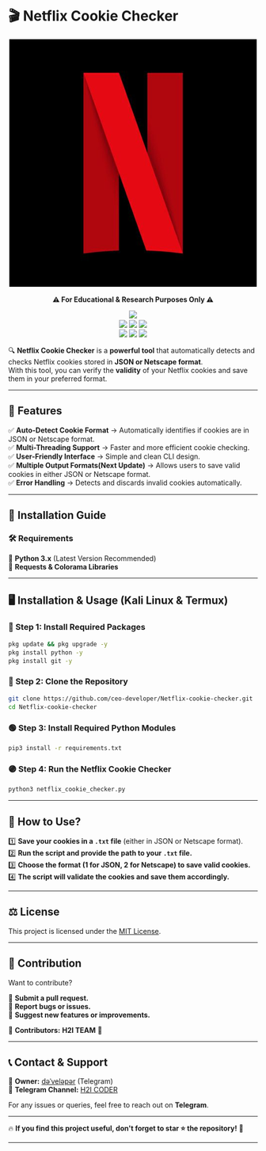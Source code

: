 # 🎬 Netflix Cookie Checker  

<p align="center">
   <img src="logo.jpg" alt="Logo">
</p>

<p align="center"><b>⚠️ For Educational & Research Purposes Only ⚠️</b></p>

<p align="center">
   <img src="https://img.shields.io/github/languages/top/ceo-developer/Netflix-cookie-checker">
   <br>
   <img src="https://img.shields.io/github/stars/ceo-developer/Netflix-cookie-checker">
   <img src="https://img.shields.io/github/forks/ceo-developer/Netflix-cookie-checker">
   <img src="https://img.shields.io/github/last-commit/ceo-developer/Netflix-cookie-checker">
   <br>
   <img src="https://img.shields.io/github/license/ceo-developer/Netflix-cookie-checker">
   <img src="https://img.shields.io/github/issues/ceo-developer/Netflix-cookie-checker">
   <img src="https://img.shields.io/github/issues-closed/ceo-developer/Netflix-cookie-checker">
</p>



🔍 **Netflix Cookie Checker** is a **powerful tool** that automatically detects and checks Netflix cookies stored in **JSON or Netscape format**.  
With this tool, you can verify the **validity** of your Netflix cookies and save them in your preferred format.  

---
## 🚀 Features  

✅ **Auto-Detect Cookie Format** → Automatically identifies if cookies are in JSON or Netscape format.  
✅ **Multi-Threading Support** → Faster and more efficient cookie checking.  
✅ **User-Friendly Interface** → Simple and clean CLI design.  
✅ **Multiple Output Formats(Next Update)** → Allows users to save valid cookies in either JSON or Netscape format.  
✅ **Error Handling** → Detects and discards invalid cookies automatically.  

---

## 📌 Installation Guide  

### **🛠️ Requirements**  
🔹 **Python 3.x** (Latest Version Recommended)  
🔹 **Requests & Colorama Libraries**  

---

## 🖥️ Installation & Usage (Kali Linux & Termux)  

### **🔴 Step 1: Install Required Packages**  
```bash
pkg update && pkg upgrade -y
pkg install python -y
pkg install git -y
```

### **🔵 Step 2: Clone the Repository**  
```bash
git clone https://github.com/ceo-developer/Netflix-cookie-checker.git
cd Netflix-cookie-checker
```

### **🟢 Step 3: Install Required Python Modules**  
```bash
pip3 install -r requirements.txt
```

### **🟣 Step 4: Run the Netflix Cookie Checker**  
```bash
python3 netflix_cookie_checker.py
```

---

## 📝 How to Use?  

1️⃣ **Save your cookies in a `.txt` file** (either in JSON or Netscape format).  
2️⃣ **Run the script and provide the path to your `.txt` file.**  
3️⃣ **Choose the format (1 for JSON, 2 for Netscape) to save valid cookies.**  
4️⃣ **The script will validate the cookies and save them accordingly.**  

---

## ⚖️ License  

This project is licensed under the [MIT License](LICENSE).  

---

## 🤝 Contribution  

Want to contribute?  

🔹 **Submit a pull request.**  
🔹 **Report bugs or issues.**  
🔹 **Suggest new features or improvements.**  

📌 **Contributors:** **H2I TEAM** 🚀  

---

## 📞 Contact & Support  

📌 **Owner:** [dəˈveləpər](https://t.me/hiden_25) (Telegram)  
📌 **Telegram Channel:** [H2I CODER](https://t.me/h2icoder)  

For any issues or queries, feel free to reach out on **Telegram**.  

---

🔥 **If you find this project useful, don't forget to star ⭐ the repository!** 🚀 

---
